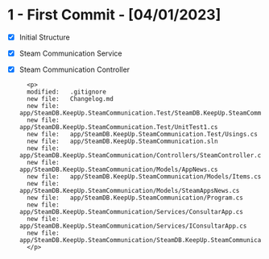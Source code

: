 # 1 - First Commit - [04/01/2023]

- [x] Initial Structure
- [x] Steam Communication Service
- [x] Steam Communication Controller


        <p>
        modified:   .gitignore
        new file:   Changelog.md
        new file:   app/SteamDB.KeepUp.SteamCommunication.Test/SteamDB.KeepUp.SteamCommunication.Test.csproj
        new file:   app/SteamDB.KeepUp.SteamCommunication.Test/UnitTest1.cs
        new file:   app/SteamDB.KeepUp.SteamCommunication.Test/Usings.cs
        new file:   app/SteamDB.KeepUp.SteamCommunication.sln
        new file:   app/SteamDB.KeepUp.SteamCommunication/Controllers/SteamController.cs
        new file:   app/SteamDB.KeepUp.SteamCommunication/Models/AppNews.cs
        new file:   app/SteamDB.KeepUp.SteamCommunication/Models/Items.cs
        new file:   app/SteamDB.KeepUp.SteamCommunication/Models/SteamAppsNews.cs
        new file:   app/SteamDB.KeepUp.SteamCommunication/Program.cs
        new file:   app/SteamDB.KeepUp.SteamCommunication/Services/ConsultarApp.cs
        new file:   app/SteamDB.KeepUp.SteamCommunication/Services/IConsultarApp.cs
        new file:   app/SteamDB.KeepUp.SteamCommunication/SteamDB.KeepUp.SteamCommunication.csproj
        </p>
